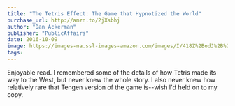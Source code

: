 ```yaml
---
title: "The Tetris Effect: The Game that Hypnotized the World"
purchase_url: http://amzn.to/2jXsbhj
author: "Dan Ackerman"
publisher: "PublicAffairs"
date: 2016-10-09
image: https://images-na.ssl-images-amazon.com/images/I/418Z%2BodJ%2B%2BL._SL75_.jpg
tags:
---
```


Enjoyable read. I remembered some of the details of how Tetris made its way
to the West, but never knew the whole story. I also never knew how
relatively rare that Tengen version of the game is--wish I'd held on to my
copy.
